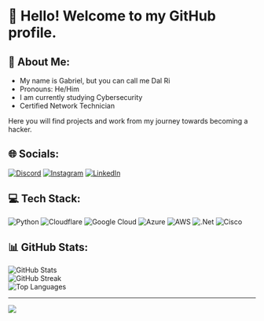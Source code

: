 # 👋 Hello! Welcome to my GitHub profile.
## 🚀 About Me:
- My name is Gabriel, but you can call me Dal Ri
- Pronouns: He/Him
- I am currently studying Cybersecurity
- Certified Network Technician


Here you will find projects and work from my journey towards becoming a hacker.

## 🌐 Socials:
[![Discord](https://img.shields.io/badge/Discord-%237289DA.svg?logo=discord&logoColor=white)](https://discord.gg/dal_ri) 
[![Instagram](https://img.shields.io/badge/Instagram-%23E4405F.svg?logo=Instagram&logoColor=white)](https://instagram.com/g_dalri11) 
[![LinkedIn](https://img.shields.io/badge/LinkedIn-%230077B5.svg?logo=linkedin&logoColor=white)](https://linkedin.com/in/gabriel-dal-ri)

## 💻 Tech Stack:
![Python](https://img.shields.io/badge/python-3670A0?style=for-the-badge&logo=python&logoColor=ffdd54) 
![Cloudflare](https://img.shields.io/badge/Cloudflare-F38020?style=for-the-badge&logo=Cloudflare&logoColor=white) 
![Google Cloud](https://img.shields.io/badge/GoogleCloud-%234285F4.svg?style=for-the-badge&logo=google-cloud&logoColor=white) 
![Azure](https://img.shields.io/badge/azure-%230072C6.svg?style=for-the-badge&logo=microsoftazure&logoColor=white) 
![AWS](https://img.shields.io/badge/AWS-%23FF9900.svg?style=for-the-badge&logo=amazon-aws&logoColor=white) 
![.Net](https://img.shields.io/badge/.NET-5C2D91?style=for-the-badge&logo=.net&logoColor=white) 
![Cisco](https://img.shields.io/badge/cisco-%23049fd9.svg?style=for-the-badge&logo=cisco&logoColor=black)



## 📊 GitHub Stats:
![GitHub Stats](https://github-readme-stats.vercel.app/api?username=G-DalRi&theme=dark&hide_border=true&include_all_commits=true&count_private=true)
<br/>
![GitHub Streak](https://github-readme-streak-stats.herokuapp.com/?user=G-DalRi&theme=dark&hide_border=true)
<br/>
![Top Languages](https://github-readme-stats.vercel.app/api/top-langs/?username=G-DalRi&theme=dark&hide_border=true&include_all_commits=true&count_private=true&layout=compact)

---
[![](https://visitcount.itsvg.in/api?id=G-DalRi&icon=0&color=0)](https://visitcount.itsvg.in)

